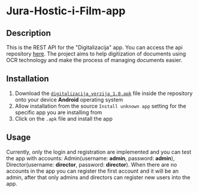 # Jura-Hostic-i-Film-app
## Description
This is the REST API for the "Digitalizacija" app. You can access the api repository [here](https://github.com/Jura-Hostic-i-Film/Jura-Hostic-i-Film-api). The project aims to help digitization of documents using OCR technology and make the process of managing documents easier.
## Installation
1. Download the [`digitalizacija_verzija_1.0.apk`](https://github.com/Jura-Hostic-i-Film/Jura-Hostic-i-Film-app/blob/develop/digitalizacija_verzija_1.0.apk) file inside the repository onto your device **Android** operating system
2. Allow installation from the source `Install unknown app` setting for the specific app you are installing from
3. Click on the `.apk` file and install the app

## Usage
Currently, only the login and registration are implemented and you can test the app with accounts: Admin(username: **admin**, password: **admin**), Director(username: **director**, password: **director**).
When there are no accounts in the app you can register the first account and it will be an admin, after that only admins and directors can register new users into the app.
